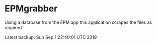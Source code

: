 # EPMgrabber
Using a database from the EPM app this application scrapes the files as required


Latest backup: Sun Sep 1 22:40:01 UTC 2019
